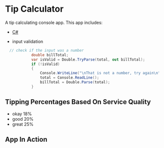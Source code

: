 # Tip Calculator

A tip calculating console app. This app includes:

- [C#](https://docs.microsoft.com/en-us/dotnet/csharp/)

- input validation

```C#
  // check if the input was a number
            double billTotal;
            var isValid = Double.TryParse(total, out billTotal);
            if (!isValid)
            {
                Console.WriteLine("\nThat is not a number, try again\n");
                total = Console.ReadLine();
                billTotal = Double.Parse(total);
            }
```

## Tipping Percentages Based On Service Quality

- okay 18%
- good 20%
- great 25%

## App In Action

